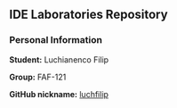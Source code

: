 ## IDE Laboratories Repository

### Personal Information

**Student:** Luchianenco Filip

**Group:** FAF-121

**GitHub nickname:** [luchfilip](https://github.com/luchfilip)

